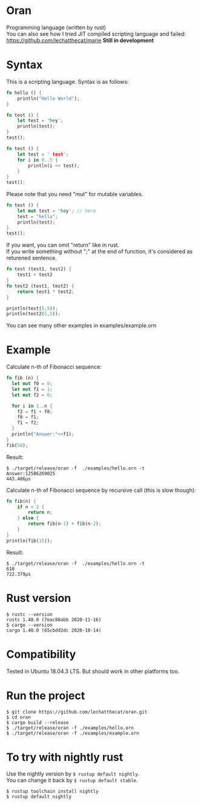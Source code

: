# Oran
Programming language (written by rust)  
You can also see how I tried JIT compiled scripting language and failed: https://github.com/lechatthecat/marie
**Still in development**

# Syntax
This is a scripting language. Syntax is as follows:
```rust
fn hello () {
    println("Hello World");
}
```

```rust
fn test () {
    let test = 'hey';
    println(test);
}
test();
````

```rust
fn test () {
    let test = ' test';
    for i in 0..5 {
        println(i << test);
    }
}
test();
```
Please note that you need "mut" for mutable variables.
```rust
fn test () {
    let mut test = 'hey'; // here
    test = "hello"; 
    println(test);
}
test();
```

If you want, you can omit "return" like in rust.  
If you write something without ";" at the end of function, it's considered as returened sentence.
```rust
fn test (test1, test2) {
    test1 + test2
}
fn test2 (test1, test2) {
    return test1 * test2;
}

println(test(5,5));
println(test2(5,5));
```

You can see many other examples in examples/example.orn

# Example
Calculate n-th of Fibonacci sequence:
```rust
fn fib (n) {
  let mut f0 = 0;
  let mut f1 = 1;
  let mut f2 = 0;

  for i in 1..n {
    f2 = f1 + f0;
    f0 = f1;
    f1 = f2;
  }
  println("Answer:"<<f1);
}
fib(50);
```

Result:
```
$ ./target/release/oran -f  ./examples/hello.orn -t
Answer:12586269025
443.486µs
```

Calculate n-th of Fibonacci sequence by recursive call (this is slow though):
```rust
fn fib(n) {
    if n < 2 {
        return n;
    } else {
        return fib(n-1) + fib(n-2);
    }
}
println(fib(15));
```

Result:
```
$ ./target/release/oran -f  ./examples/hello.orn -t
610
722.379µs
```

# Rust version
```
$ rustc --version
rustc 1.48.0 (7eac88abb 2020-11-16)
$ cargo --version
cargo 1.48.0 (65cbdd2dc 2020-10-14)
```

# Compatibility
Tested in Ubuntu 18.04.3 LTS.
But should work in other platforms too.

# Run the project
```
$ git clone https://github.com/lechatthecat/oran.git
$ cd oran
$ cargo build --release
$ ./target/release/oran -f ./examples/hello.orn
$ ./target/release/oran -f ./examples/example.orn
```

# To try with nightly rust
Use the nightly version by `$ rustup default nightly`.  
You can change it back by `$ rustup default stable`.
```
$ rustup toolchain install nightly
$ rustup default nightly
```
